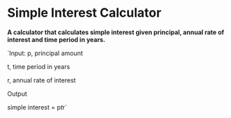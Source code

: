 # Simple Interest Calculator 
**A calculator that calculates simple interest given principal, annual rate of interest and time period in years.**

`Input:
   p, principal amount
   
   t, time period in years
   
   r, annual rate of interest
   
Output

   simple interest = p*t*r`
